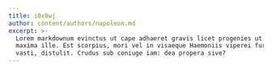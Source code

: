 ```yaml
---
title: i0x8wj
author: content/authors/napoleon.md
excerpt: >-
  Lorem markdownum evinctus ut cape adhaeret gravis licet progenies ut haesit
  maxima ille. Est scorpius, mori vel in visaeque Haemoniis viperei furoris e ad
  vasti, distulit. Crudus sub coniuge iam: dea propera sive?
---
```


